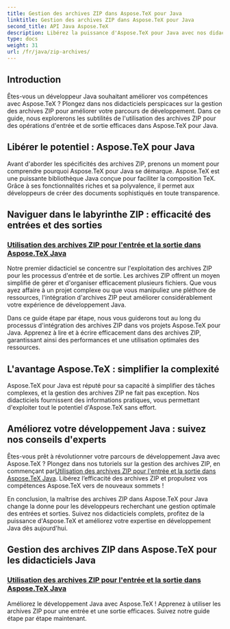 ```yaml
---
title: Gestion des archives ZIP dans Aspose.TeX pour Java
linktitle: Gestion des archives ZIP dans Aspose.TeX pour Java
second_title: API Java Aspose.TeX
description: Libérez la puissance d'Aspose.TeX pour Java avec nos didacticiels complets sur la gestion des archives ZIP. Optimisez les processus d’entrée et de sortie de manière transparente grâce à des conseils.
type: docs
weight: 31
url: /fr/java/zip-archives/
---
```

## Introduction

Êtes-vous un développeur Java souhaitant améliorer vos compétences avec Aspose.TeX ? Plongez dans nos didacticiels perspicaces sur la gestion des archives ZIP pour améliorer votre parcours de développement. Dans ce guide, nous explorerons les subtilités de l'utilisation des archives ZIP pour des opérations d'entrée et de sortie efficaces dans Aspose.TeX pour Java.

## Libérer le potentiel : Aspose.TeX pour Java

Avant d'aborder les spécificités des archives ZIP, prenons un moment pour comprendre pourquoi Aspose.TeX pour Java se démarque. Aspose.TeX est une puissante bibliothèque Java conçue pour faciliter la composition TeX. Grâce à ses fonctionnalités riches et sa polyvalence, il permet aux développeurs de créer des documents sophistiqués en toute transparence.

## Naviguer dans le labyrinthe ZIP : efficacité des entrées et des sorties

### [Utilisation des archives ZIP pour l'entrée et la sortie dans Aspose.TeX Java](./zip-archives-input-output/)

Notre premier didacticiel se concentre sur l'exploitation des archives ZIP pour les processus d'entrée et de sortie. Les archives ZIP offrent un moyen simplifié de gérer et d'organiser efficacement plusieurs fichiers. Que vous ayez affaire à un projet complexe ou que vous manipuliez une pléthore de ressources, l'intégration d'archives ZIP peut améliorer considérablement votre expérience de développement Java.

Dans ce guide étape par étape, nous vous guiderons tout au long du processus d'intégration des archives ZIP dans vos projets Aspose.TeX pour Java. Apprenez à lire et à écrire efficacement dans des archives ZIP, garantissant ainsi des performances et une utilisation optimales des ressources.

## L'avantage Aspose.TeX : simplifier la complexité

Aspose.TeX pour Java est réputé pour sa capacité à simplifier des tâches complexes, et la gestion des archives ZIP ne fait pas exception. Nos didacticiels fournissent des informations pratiques, vous permettant d'exploiter tout le potentiel d'Aspose.TeX sans effort.

## Améliorez votre développement Java : suivez nos conseils d'experts

Êtes-vous prêt à révolutionner votre parcours de développement Java avec Aspose.TeX ? Plongez dans nos tutoriels sur la gestion des archives ZIP, en commençant par[Utilisation des archives ZIP pour l'entrée et la sortie dans Aspose.TeX Java](./zip-archives-input-output/). Libérez l’efficacité des archives ZIP et propulsez vos compétences Aspose.TeX vers de nouveaux sommets !

En conclusion, la maîtrise des archives ZIP dans Aspose.TeX pour Java change la donne pour les développeurs recherchant une gestion optimale des entrées et sorties. Suivez nos didacticiels complets, profitez de la puissance d'Aspose.TeX et améliorez votre expertise en développement Java dès aujourd'hui.
## Gestion des archives ZIP dans Aspose.TeX pour les didacticiels Java
### [Utilisation des archives ZIP pour l'entrée et la sortie dans Aspose.TeX Java](./zip-archives-input-output/)
Améliorez le développement Java avec Aspose.TeX ! Apprenez à utiliser les archives ZIP pour une entrée et une sortie efficaces. Suivez notre guide étape par étape maintenant.
